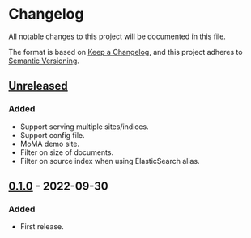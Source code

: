 # Changelog

All notable changes to this project will be documented in this file.

The format is based on [Keep a Changelog](https://keepachangelog.com/en/1.0.0/),
and this project adheres to [Semantic Versioning](https://semver.org/spec/v2.0.0.html).

## [Unreleased]

### Added

- Support serving multiple sites/indices.
- Support config file.
- MoMA demo site.
- Filter on size of documents.
- Filter on source index when using ElasticSearch alias.

## [0.1.0] - 2022-09-30

### Added

- First release.

[unreleased]: https://gitlab.com/peerdb/search/-/compare/v0.1.0...main
[0.1.0]: https://gitlab.com/peerdb/search/-/tags/v0.1.0

<!-- markdownlint-disable-file MD024 -->
